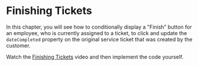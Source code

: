 # Finishing Tickets

In this chapter, you will see how to conditionally display a "Finish" button for an employee, who is currently assigned to a ticket, to click and update the `dateCompleted` property on the original service ticket that was created by the customer.

Watch the [Finishing Tickets](https://watch.screencastify.com/v/piH5uYusyOUtIon52tlQ) video and then implement the code yourself.

